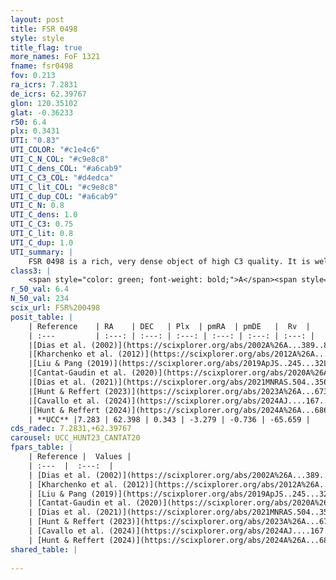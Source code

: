 ```yaml
---
layout: post
title: FSR 0498
style: style
title_flag: true
more_names: FoF 1321
fname: fsr0498
fov: 0.213
ra_icrs: 7.2831
de_icrs: 62.39767
glon: 120.35102
glat: -0.36233
r50: 6.4
plx: 0.3431
UTI: "0.83"
UTI_COLOR: "#c1e4c6"
UTI_C_N_COL: "#c9e8c8"
UTI_C_dens_COL: "#a6cab9"
UTI_C_C3_COL: "#d4edca"
UTI_C_lit_COL: "#c9e8c8"
UTI_C_dup_COL: "#a6cab9"
UTI_C_N: 0.8
UTI_C_dens: 1.0
UTI_C_C3: 0.75
UTI_C_lit: 0.8
UTI_C_dup: 1.0
UTI_summary: |
    FSR 0498 is a rich, very dense object of high C3 quality. It is well-studied in the literature.
class3: |
    <span style="color: green; font-weight: bold;">A</span><span style="color: #FFC300; font-weight: bold;">B</span>
r_50_val: 6.4
N_50_val: 234
scix_url: FSR%200498
posit_table: |
    | Reference    | RA    | DEC   | Plx  | pmRA  | pmDE   |  Rv  |
    | :---         | :---: | :---: | :---: | :---: | :---: | :---: |
    |[Dias et al. (2002)](https://scixplorer.org/abs/2002A%26A...389..871D) | 7.304 | 62.416 | -- | -3.62 | -0.1 | -- |
    |[Kharchenko et al. (2012)](https://scixplorer.org/abs/2012A%26A...543A.156K) | 7.275 | 62.409 | -- | -3.86 | -1.85 | -- |
    |[Liu & Pang (2019)](https://scixplorer.org/abs/2019ApJS..245...32L) | 7.293 | 62.389 | 0.327 | -3.145 | -0.739 | -- |
    |[Cantat-Gaudin et al. (2020)](https://scixplorer.org/abs/2020A%26A...640A...1C) | 7.317 | 62.389 | 0.336 | -3.29 | -0.681 | -- |
    |[Dias et al. (2021)](https://scixplorer.org/abs/2021MNRAS.504..356D) | 7.337 | 62.39 | 0.331 | -3.287 | -0.69 | -- |
    |[Hunt & Reffert (2023)](https://scixplorer.org/abs/2023A%26A...673A.114H) | 7.303 | 62.398 | 0.351 | -3.281 | -0.76 | -77.914 |
    |[Cavallo et al. (2024)](https://scixplorer.org/abs/2024AJ....167...12C) | 7.253 | 62.383 | 0.354 | -- | -- | -- |
    |[Hunt & Reffert (2024)](https://scixplorer.org/abs/2024A%26A...686A..42H) | 7.303 | 62.398 | 0.351 | -3.281 | -0.76 | -77.914 |
    | **UCC** |7.283 | 62.398 | 0.343 | -3.279 | -0.736 | -65.659 | 
cds_radec: 7.2831,+62.39767
carousel: UCC_HUNT23_CANTAT20
fpars_table: |
    | Reference |  Values |
    | :---  |  :---:  |
    | [Dias et al. (2002)](https://scixplorer.org/abs/2002A%26A...389..871D) | `E(B-V)=0.15, Dist=1800.0, Age=8.55, [Fe/H]=-0.34` |
    | [Kharchenko et al. (2012)](https://scixplorer.org/abs/2012A%26A...543A.156K) | `e_bv=0.15, distance=1800, log_age=8.55` |
    | [Liu & Pang (2019)](https://scixplorer.org/abs/2019ApJS..245...32L) | `Age=0.007, Z=0.5` |
    | [Cantat-Gaudin et al. (2020)](https://scixplorer.org/abs/2020A%26A...640A...1C) | `AVNN=1.14, DMNN=12.14, AgeNN=7.73` |
    | [Dias et al. (2021)](https://scixplorer.org/abs/2021MNRAS.504..356D) | `Av=1.521, Dist=2463, logage=7.473, [Fe/H]=-0.073` |
    | [Hunt & Reffert (2023)](https://scixplorer.org/abs/2023A%26A...673A.114H) | `AV50=1.284, diffAV50=1.367, MOD50=12.027, logAge50=7.809` |
    | [Cavallo et al. (2024)](https://scixplorer.org/abs/2024AJ....167...12C) | `AV50=1.46, dMod50=11.9, logAge50=7.49, [Fe/H]50=-0.09` |
    | [Hunt & Reffert (2024)](https://scixplorer.org/abs/2024A%26A...686A..42H) | `MassJ=664.916` |
shared_table: |
    
---
```

